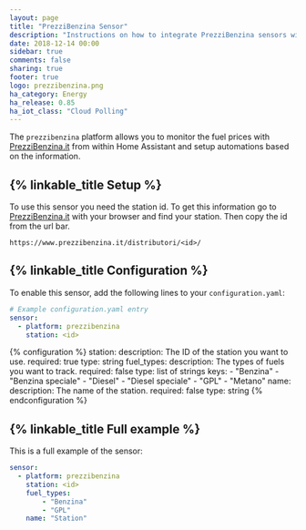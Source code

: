 ```yaml
---
layout: page
title: "PrezziBenzina Sensor"
description: "Instructions on how to integrate PrezziBenzina sensors within Home Assistant."
date: 2018-12-14 00:00
sidebar: true
comments: false
sharing: true
footer: true
logo: prezzibenzina.png
ha_category: Energy
ha_release: 0.85
ha_iot_class: "Cloud Polling"
---
```


The `prezzibenzina` platform allows you to monitor the fuel prices with [PrezziBenzina.it](https://www.prezzibenzina.it/) from within Home Assistant and setup automations based on the information.

## {% linkable_title Setup %}

To use this sensor you need the station id. To get this information go to [PrezziBenzina.it](https://www.prezzibenzina.it/) with your browser and find your station. Then copy the id from the url bar.

```
https://www.prezzibenzina.it/distributori/<id>/
```

## {% linkable_title Configuration %}

To enable this sensor, add the following lines to your `configuration.yaml`:

```yaml
# Example configuration.yaml entry
sensor:
  - platform: prezzibenzina
    station: <id> 
```

{% configuration %}
station:
  description: The ID of the station you want to use.
  required: true
  type: string
fuel_types:
  description: The types of fuels you want to track.
  required: false
  type: list of strings
  keys:
    - "Benzina"
    - "Benzina speciale"
    - "Diesel"
    - "Diesel speciale"
    - "GPL"
    - "Metano"
name:
  description: The name of the station.
  required: false
  type: string
{% endconfiguration %}

## {% linkable_title Full example %}

This is a full example of the sensor:

```yaml
sensor:
  - platform: prezzibenzina
    station: <id>
    fuel_types: 
        - "Benzina"
        - "GPL"
    name: "Station"
```
